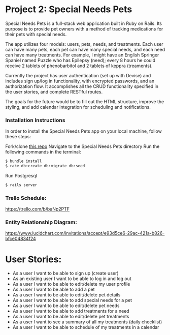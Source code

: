 # Project 2: Special Needs Pets


Special Needs Pets is a full-stack web application built in Ruby on Rails. Its purpose is to provide pet owners with a method of tracking medications for their pets with special needs.

The app utilizes four models: users, pets, needs, and treatments. Each user can have many pets, each pet can have many special needs, and each need can have many treatments. For example, I might have an English Springer Spaniel named Puzzle who has Epilepsy (need); every 8 hours he could receive 2 tablets of phenobarbitol and 2 tablets of keppra (treaments).

Currently the project has user authentication (set up with Devise) and includes sign up/log in functionality, with encrypted passwords, and an authorization flow. It accomplishes all the CRUD functionality specified in the user stories, and complete RESTful routes.

The goals for the future would be to fill out the HTML structure, improve the styling, and add calendar integration for scheduling and notifications.


### Installation Instructions

In order to install the Special Needs Pets app on your local machine, follow these steps:

Fork/clone [this repo](https://github.com/puzzleboks/Special_Needs_Pets)
Navigate to the Special Needs Pets directory
Run the following commands in the terminal:
```bash
$ bundle install
$ rake db:create db:migrate db:seed
```
Run Postgresql
```bash
$ rails server
```

### Trello Schedule:

https://trello.com/b/baNp2PTF

### Entity Relationship Diagram:

https://www.lucidchart.com/invitations/accept/e93d5ce6-29ac-421a-b826-bfce04834f24

# User Stories:

* As a user I want to be able to sign up (create user)
* As an existing user I want to be able to log in and log out
* As a user I want to be able to edit/delete my user profile
* As a user I want to be able to add a pet
* As a user I want to be able to edit/delete pet details
* As a user I want to be able to add special needs for a pet
* As a user I want to be able to edit/delete pet needs
* As a user I want to be able to add treatments for a need
* As a user I want to be able to edit/delete pet treatments
* As a user I want to see a summary of all my treatments (daily checklist)
* As a user I want to be able to schedule of my treatments in a calendar
